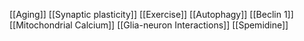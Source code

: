 [[Aging]]
[[Synaptic plasticity]]
[[Exercise]]
[[Autophagy]]
[[Beclin 1]]
[[Mitochondrial Calcium]]
[[Glia-neuron Interactions]]
[[Spemidine]]
